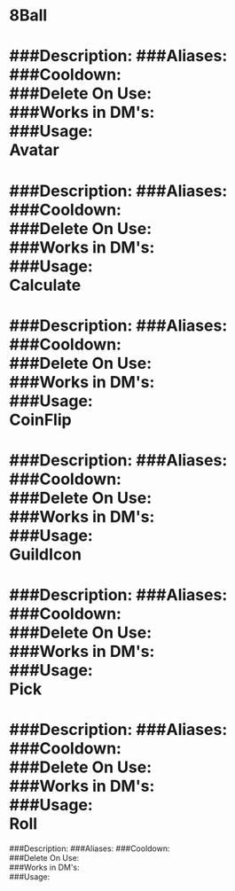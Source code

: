 8Ball
===
###Description:
###Aliases:
###Cooldown:  
###Delete On Use:  
###Works in DM's:  
###Usage:  
Avatar
===
###Description:
###Aliases:
###Cooldown:  
###Delete On Use:  
###Works in DM's:  
###Usage:  
Calculate
===
###Description:
###Aliases:
###Cooldown:  
###Delete On Use:  
###Works in DM's:  
###Usage:  
CoinFlip
===
###Description:
###Aliases:
###Cooldown:  
###Delete On Use:  
###Works in DM's:  
###Usage:  
GuildIcon
===
###Description:
###Aliases:
###Cooldown:  
###Delete On Use:  
###Works in DM's:  
###Usage:  
Pick
===
###Description:
###Aliases:
###Cooldown:  
###Delete On Use:  
###Works in DM's:  
###Usage:  
Roll
===
###Description:
###Aliases:
###Cooldown:  
###Delete On Use:  
###Works in DM's:  
###Usage:  
